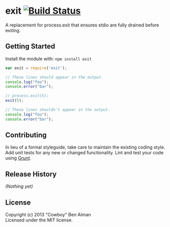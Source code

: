 # exit [![Build Status](https://secure.travis-ci.org/cowboy/node-exit.png?branch=master)](http://travis-ci.org/cowboy/node-exit)

A replacement for process.exit that ensures stdio are fully drained before exiting.

## Getting Started
Install the module with: `npm install exit`

```javascript
var exit = require('exit');

// These lines should appear in the output.
console.log("foo");
console.error("bar");

// process.exit(5);
exit(5);

// These lines shouldn't appear in the output.
console.log("foo");
console.error("bar");
```

## Contributing
In lieu of a formal styleguide, take care to maintain the existing coding style. Add unit tests for any new or changed functionality. Lint and test your code using [Grunt](http://gruntjs.com/).

## Release History
_(Nothing yet)_

## License
Copyright (c) 2013 "Cowboy" Ben Alman  
Licensed under the MIT license.
